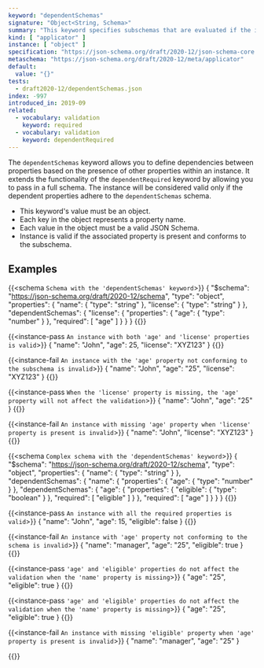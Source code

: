 ```yaml
---
keyword: "dependentSchemas"
signature: "Object<String, Schema>"
summary: "This keyword specifies subschemas that are evaluated if the instance is an object and contains a certain property."
kind: [ "applicator" ]
instance: [ "object" ]
specification: "https://json-schema.org/draft/2020-12/json-schema-core.html#section-10.2.2.4"
metaschema: "https://json-schema.org/draft/2020-12/meta/applicator"
default:
  value: "{}"
tests:
  - draft2020-12/dependentSchemas.json
index: -997
introduced_in: 2019-09
related:
  - vocabulary: validation
    keyword: required
  - vocabulary: validation
    keyword: dependentRequired
---
```


The `dependentSchemas` keyword allows you to define dependencies between properties based on the presence of other properties within an instance. It extends the functionality of the `dependentRequired` keyword by allowing you to pass in a full schema. The instance will be considered valid only if the dependent properties adhere to the `dependentSchemas` schema.

* This keyword's value must be an object.
* Each key in the object represents a property name.
* Each value in the object must be a valid JSON Schema.
* Instance is valid if the associated property is present and conforms to the subschema.

## Examples

{{<schema `Schema with the 'dependentSchemas' keyword`>}}
{
  "$schema": "https://json-schema.org/draft/2020-12/schema",
  "type": "object",
  "properties": {
    "name": { "type": "string" },
    "license": { "type": "string" }
  },
  "dependentSchemas": {
    "license": {
      "properties": {
        "age": { "type": "number" }
      },
      "required": [ "age" ]
    }
  }
}
{{</schema>}}

{{<instance-pass `An instance with both 'age' and 'license' properties is valid`>}}
{
  "name": "John",
  "age": 25,
  "license": "XYZ123"
}
{{</instance-pass>}}

{{<instance-fail `An instance with the 'age' property not conforming to the subschema is invalid`>}}
{
  "name": "John",
  "age": "25",
  "license": "XYZ123"
}
{{</instance-fail>}}

{{<instance-pass `When the 'license' property is missing, the 'age' property will not affect the validation`>}}
{
  "name": "John",
  "age": "25"
}
{{</instance-pass>}}

{{<instance-fail `An instance with missing 'age' property when 'license' property is present is invalid`>}}
{
  "name": "John",
  "license": "XYZ123"
}
{{</instance-fail>}}

{{<schema `Complex schema with the 'dependentSchemas' keyword`>}}
{
  "$schema": "https://json-schema.org/draft/2020-12/schema",
  "type": "object",
  "properties": {
    "name": { "type": "string" }
  },
  "dependentSchemas": {
    "name": {
      "properties": {
        "age": { "type": "number" }
      },
      "dependentSchemas": {
        "age": {
          "properties": {
            "eligible": { "type": "boolean" }
          },
          "required": [ "eligible" ]
        }
      },
      "required": [ "age" ]
    }
  }
}
{{</schema>}}

{{<instance-pass `An instance with all the required properties is valid`>}}
{
  "name": "John",
  "age": 15,
  "eligible": false
}
{{</instance-pass>}}

{{<instance-fail `An instance with 'age' property not conforming to the schema is invalid`>}}
{
  "name": "manager",
  "age": "25",
  "eligible": true
}
{{</instance-fail>}}

{{<instance-pass `'age' and 'eligible' properties do not affect the validation when the 'name' property is missing`>}}
{
  "age": "25",
  "eligible": true
}
{{</instance-pass>}}

{{<instance-pass `'age' and 'eligible' properties do not affect the validation when the 'name' property is missing`>}}
{
  "age": "25",
  "eligible": true
}
{{</instance-pass>}}

{{<instance-fail `An instance with missing 'eligible' property when 'age' property is present is invalid`>}}
{
  "name": "manager",
  "age": "25"
}

{{</instance-fail>}}
